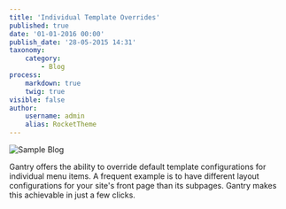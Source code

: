 ```yaml
---
title: 'Individual Template Overrides'
published: true
date: '01-01-2016 00:00'
publish_date: '28-05-2015 14:31'
taxonomy:
    category:
        - Blog
process:
    markdown: true
    twig: true
visible: false
author:
    username: admin
    alias: RocketTheme
---
```


<p><img src="{{ url('gantry-media://rocketlauncher/pages/blog/img-01.jpg') }}" alt="Sample Blog"></p>
<p>Gantry offers the ability to override default template configurations for individual menu items. A frequent example is to have different layout configurations for your site's front page than its subpages. Gantry makes this achievable in just a few clicks.</p>
